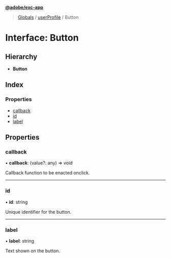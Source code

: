 **[@adobe/exc-app](../README.md)**

> [Globals](../README.md) / [userProfile](../modules/userprofile.md) / Button

# Interface: Button

## Hierarchy

* **Button**

## Index

### Properties

* [callback](userprofile.button.md#callback)
* [id](userprofile.button.md#id)
* [label](userprofile.button.md#label)

## Properties

### callback

•  **callback**: (value?: any) => void

Callback function to be enacted onclick.

___

### id

•  **id**: string

Unique identifier for the button.

___

### label

•  **label**: string

Text shown on the button.
